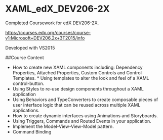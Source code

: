# XAML_edX_DEV206-2X
Completed Coursework for edX DEV206-2X. 

https://courses.edx.org/courses/course-v1:Microsoft+DEV206.2x+3T2015/info

Developed with VS2015

##Course Content
* How to create new XAML components including: Dependency Properties, Attached Properties, Custom Controls and Control Templates. * Using templates to alter the look and feel of a XAML control-button. 
* Using Styles to re-use design components throughout a XAML application 
* Using Behaviors and TypeConverters to create composable pieces of user interface logic that can be reused across multiple XAML applications.
* How to create dynamic interfaces using Animations and Storyboards. 
* Using Triggers, Commands and Routed Events in your application. 
* Implement the Model-View-View-Model pattern. 
* Command Binding
